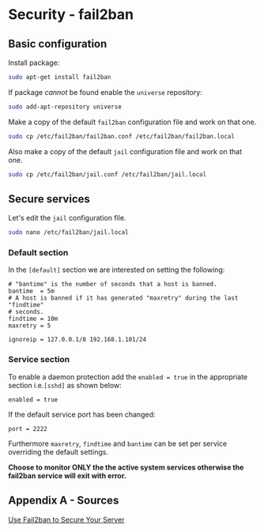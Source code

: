 # Security - fail2ban

## Basic configuration
Install package:
```bash
sudo apt-get install fail2ban
```
If package _cannot_ be found enable the `universe` repository:
```bash
sudo add-apt-repository universe
```
Make a copy of the default `fail2ban` configuration file and work on that one.
```bash
sudo cp /etc/fail2ban/fail2ban.conf /etc/fail2ban/fail2ban.local
```
Also make a copy of the default `jail` configuration file and work on that one.
```bash
sudo cp /etc/fail2ban/jail.conf /etc/fail2ban/jail.local
```

## Secure services
Let's edit the `jail` configuration file.
```bash
sudo nano /etc/fail2ban/jail.local
```

### Default section
In the `[default]` section we are interested on setting the following:
```
# "bantime" is the number of seconds that a host is banned.
bantime  = 5m
# A host is banned if it has generated "maxretry" during the last "findtime"
# seconds.
findtime = 10m
maxretry = 5
```
```
ignoreip = 127.0.0.1/8 192.168.1.101/24
```

### Service section
To enable a daemon protection add the `enabled = true` in the appropriate section  i.e.`[sshd]` as shown below:
```
enabled = true
```
If the default service port has been changed:
```
port = 2222
```
Furthermore `maxretry`, `findtime` and `bantime` can be set per service overriding the default settings.

**Choose to monitor ONLY the the active system services otherwise the fail2ban service will exit with error.**

## Appendix A - Sources
[Use Fail2ban to Secure Your Server](https://www.linode.com/docs/security/using-fail2ban-for-security/)
